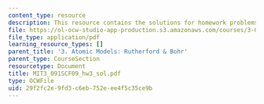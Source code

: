 ```yaml
---
content_type: resource
description: This resource contains the solutions for homework problems.
file: https://ol-ocw-studio-app-production.s3.amazonaws.com/courses/3-091sc-introduction-to-solid-state-chemistry-fall-2010/29f2fc2e9fd3c6eb752eee4f5c35ce9b_MIT3_091SCF09_hw3_sol.pdf
file_type: application/pdf
learning_resource_types: []
parent_title: '3. Atomic Models: Rutherford & Bohr'
parent_type: CourseSection
resourcetype: Document
title: MIT3_091SCF09_hw3_sol.pdf
type: OCWFile
uid: 29f2fc2e-9fd3-c6eb-752e-ee4f5c35ce9b
---
```


